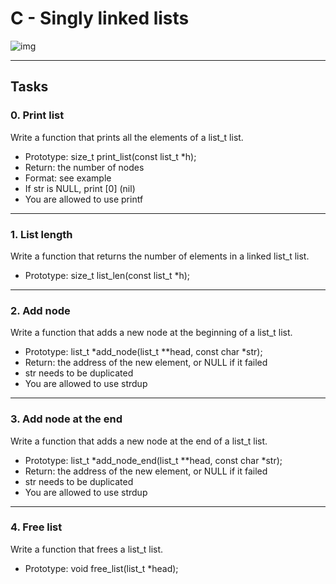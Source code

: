 # C - Singly linked lists

![img](https://media.geeksforgeeks.org/wp-content/uploads/20220816144425/LLdrawio.png)

-------------------------
## Tasks

### 0. Print list
Write a function that prints all the elements of a list_t list.

- Prototype: size_t print_list(const list_t *h);
- Return: the number of nodes
- Format: see example
- If str is NULL, print [0] (nil)
- You are allowed to use printf

-----------------------------
### 1. List length
Write a function that returns the number of elements in a linked list_t list.

- Prototype: size_t list_len(const list_t *h);

-----------------------------
### 2. Add node
Write a function that adds a new node at the beginning of a list_t list.

- Prototype: list_t *add_node(list_t **head, const char *str);
- Return: the address of the new element, or NULL if it failed
- str needs to be duplicated
- You are allowed to use strdup

-----------------------------
### 3. Add node at the end
Write a function that adds a new node at the end of a list_t list.

- Prototype: list_t *add_node_end(list_t **head, const char *str);
- Return: the address of the new element, or NULL if it failed
- str needs to be duplicated
- You are allowed to use strdup

-----------------------------
### 4. Free list
Write a function that frees a list_t list.

- Prototype: void free_list(list_t *head);